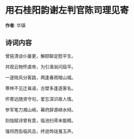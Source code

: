 # 用石桂阳韵谢左判官陈司理见寄

**作者**: 华镇

## 诗词内容

曾挹清谈仆屡更，解颐聊足慰平生。

共观云物怀虞帝，为引渔翁问屈平。

一逐晓风分客路，两逢春雨暗山城。

寒林不见迁鶑语，古壁多逢逐客名。

怀寄远随贤守句，爱忘深识故人情。

参军笔力湘山峭，幕府辞源峡水倾。

刻烛赋诗曾有意，临池扫帚未能精。

强将西缶临风击，终逊玲珑戛玉声。

